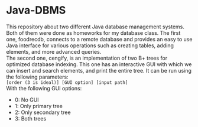 # Java-DBMS

This repository about two different Java database management systems. Both of them were done as homeworks for my database class. The first one, foodrecdb,
connects to a remote database and provides an easy to use Java interface for various operations such as creating tables, adding elements, and more advanced queries. <br>
The second one, cengify, is an implementation of two B+ trees for optimized database indexing. This one has an interactive GUI with which we can insert and search elements, 
and print the entire tree. It can be run using the following parameters: <br>
`[order (3 is ideal)] [GUI option] [input path]` <br>
With the following GUI options: <br>
- 0: No GUI <br>
- 1: Only primary tree <br>
- 2: Only secondary tree <br>
- 3: Both trees
